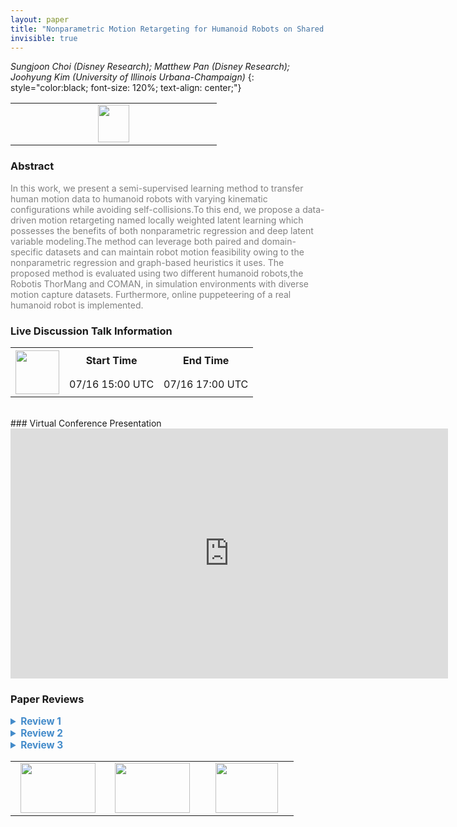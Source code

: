 ```yaml
---
layout: paper
title: "Nonparametric Motion Retargeting for Humanoid Robots on Shared Latent Space"
invisible: true
---
```

*Sungjoon Choi (Disney Research); Matthew Pan (Disney Research); Joohyung Kim (University of Illinois Urbana-Champaign)*
{: style="color:black; font-size: 120%; text-align: center;"}

<table width="20%"> <tr>
<td style="width: 20%; text-align: center;"><a href="http://www.roboticsproceedings.org/rss16/p071.pdf"><img src="{{ site.baseurl }}/images/paper_link.png"
width = "50"  height = "60"/> </a> </td>

</tr></table>

### Abstract
<html><p style="color:gray; font-size: 100%; text-align: justified;">
In this work, we present a semi-supervised learning method to transfer human motion data to humanoid robots with varying kinematic configurations while avoiding self-collisions.To this end, we propose a data-driven motion retargeting  named locally weighted latent learning which possesses the benefits of both nonparametric regression and deep latent variable modeling.The method can leverage both paired and domain-specific datasets and can maintain robot motion feasibility owing to the nonparametric regression and graph-based heuristics it uses. The proposed method is evaluated using two different humanoid robots,the Robotis ThorMang and COMAN, in simulation environments with diverse motion capture datasets. Furthermore, online puppeteering of a real humanoid robot is implemented.
</p></html>

### Live Discussion Talk Information
<html>
<table width="50%">
<tr> <th rowspan="2"><a href="https://pheedloop.com/rss2020/virtual/"><img src="{{ site.baseurl }}/images/pheedloop_link.png" width = "70"  height = "70"/> </a> </th> <th> Start Time </th> <th> End Time </th> </tr>
<tr> <td> 07/16 15:00 UTC </td><td> 07/16 17:00 UTC </td></tr>
</table> <br> </html>
### Virtual Conference Presentation
<iframe width="700" height="400" src="https://www.youtube.com/embed/99r7-Pwf_f4" frameborder="0" allow="accelerometer; autoplay; encrypted-media; gyroscope; picture-in-picture" allowfullscreen></iframe>

### Paper Reviews
<details><summary style="font-size:110%; color:#438BCA; cursor: pointer;"><b> Review 1</b></summary>
<p style="color:gray; font-size: 100%; text-align: justified; white-space: pre-line">
There are a few things I do not quite understand for this paper.  Once a shared latent space is created, why is it necessary to do a nearest neighbour search?  You can simply use the decoder to compute a corresponding pose of the robot - am I missing something?  The subsampling method sounds good - although the distance metric sounds quite naive.  It is only for the poses of the two arms.  Then, how is it going to be managed when the legs of the robot are also involved?   The result video appears very noisy and discontinuous.   I think a method based on spatial relations will produce far smoother motions compared to what I see here - maybe it should be compared with those.   Some motions like dual arm rotations look very dissimilar to the motion of the human. 

Molla, Eray, Henrique Galvan Debarba, and Ronan Boulic. "Egocentric mapping of body surface constraints." IEEE transactions on visualization and computer graphics 24.7 (2017): 2089-2102.

Jin, Taeil, Meekyoung Kim, and Sung‐Hee Lee. "Aura mesh: Motion retargeting to preserve the spatial relationships between skinned characters." Computer Graphics Forum. Vol. 37. No. 2. 2018.

Overall, I think the method sounds fine - the LPP module sounds very useful for producing a good mapping from imbalanced training data.   On the other hand, the other parts sounds a bit unclear - such as the nearest neighbour search, etc. The method sounds like a hybrid approach of deep learning approaches and classic approaches, but the justification of the entire pipeline is not satisfactory. I think there could have been some other approaches say, based on cycle-GAN to produce a better mapping between the two. 

”Once an encoder/decoder pair is constructed for each domain, we deploy locally weighted regression on the latent space to find a mapping from one domain to the other."  -  I do not understand this part too.  If the pose is in the shared space, why is it necessary to do a locally weighted regression?   A regression from which domain to which domain?   

minor typos:
page 4, right column:  that if when we apply
Fig 4, caption:  Uniform Samplpling
Tab 2. Sef collision
page 7:  better retargeting results *than* the baseline




</p> </details>

<details><summary style="font-size:110%; color:#438BCA; cursor: pointer;"><b> Review 2</b></summary>
<p style="color:gray; font-size: 100%; text-align: justified; white-space: pre-line">
The paper is well written and structured. The techniques of choice and assumptions are justified clearly and the overall approach is sound. The novelty stands from combining Wasserstein auto encoders with locally weighted regression on the embedded space, and the incorporation of collision handling and sub sampling for the retargeting task. The approach is, however, not a simple concatenation of previously presented techniques. The entire pipeline requires the definition of several quantities such as divergence and distance function and losses for the WAE, local parameter k for the local regression, DPP as a subset sampling mechanism for more accurate latent space learning. The authors excelled in making sure all the components are connected and justified. 

My main criticism is the experiments and the comparisons provided. The paper only presents comparisons to one other method [3] and no ablation studies are reported. The paper would benefit from a more detailed evaluation on the various choices. For example, it would be interesting to see the performance of the method with another regression technique instead of LWR, for example Gaussian processes, that can learn the parameters of the kernel directly. With today's ML tools and variational inference, GPs are fast and can scale to very large datasets. How sensitive is the method to different values of k? How does the performance improves with data augmentation of different sizes? And finally, how does it compare to a simple behaviour cloning strategy constrained by collisions? These comparisons and discussions would make the paper significantly more impactful. 

Overall, I believe there are sufficient novel ideas and the quality of presentation is excellent making the paper a solid contribution to the conference.   



</p> </details>

<details><summary style="font-size:110%; color:#438BCA; cursor: pointer;"><b> Review 3</b></summary>
<p style="color:gray; font-size: 100%; text-align: justified; white-space: pre-line">
This paper presents a framework for mapping motions from a robot to another robot.
The proposed framework learns the latent space shared by motion domains of two different robots.
For learning the shared latent space, Wasserstein autoencoder is adapted in this study.

The contribution of the paper is 1) to propose the framework for learning the latent space shared by two different robot pose domains, 2) the heuristic to check the feasibility of transitions, and 3) a trick for training neural networks using imbalanced data sets.

Regarding the first contribution, the objective function in Eq.(4) and (5) seem similar to style transfer GAN, although the paper is not cited.
"Image Style Transfer Using Convolutional Neural Networks" Gatys  et al., CVPR 2016.
I recommend the authors to cite the style transfer GAN paper and discuss the relation.

I summarize the strong and weak points of the paper:

Strong points:
- The entire algorithm seems work well as verified in the experiments. The proposed method reduces the self collision while keeping the tracking performance comparable to the baseline.
- The heuristic for checking the feasibility of transitions looks practical
- LA-DPP look also practical and I can see from equations that LA-DPP should be more computationally efficient than the original DPP. 


Weak points:
- The paper requires some revisions to improve the presentation. Especially, the way of using the locally weighted regression is not clear.
  Please refer to the following comments. I suggest to put a pseudo code in the method section.

- Regarding the second contribution, the benefit of the feasibility check of the transitions are not explicitly evaluated in the experiment section.

- Regarding the third contribution, the computational efficiency fo proposed LA-DPP over the original DPP is not quantitatively evaluated in the experiment.

Detailed comments on presentation:

- I do not clearly understand how the locally weighted regression is used on the latent space.

  From the term "locally weighted regression", I think of something presented in this webpage.
  https://www.cs.cmu.edu/afs/cs/project/jair/pub/volume4/cohn96a-html/node7.html
  "k" can be any positive real number in this case.

  However, the authors described, "setting k = 1, as the proposed LWL2 becomes a table look-up method."
  I do not understand this sentence. It is necessary to clarify how the locally weighted regression is used in the proposed framework.

  In addition, I do not clearly understand why we need the locally weight regression and why we cannot directly reconstruct the motion using the decoder P(z).

- I do not understand the third paragraph of Section IV.D. Specifically, I do not understand the black squares in Fig.2.

- In Eq.(4) and (5), $x^l_i$ is used, but its definition seems missing, although $x_i$ is defined.
I understand that $x^l_i$ is the $i$th robot pose data point in the domain l, but it should be explicitly described in the text.

- In the third paragraph of Section III, there are some equations using R(:,3). 
This programming-language-like expression should be avoided and please use mathematically correct equations.
In addition, it seems that "R" is a rotation matrix, although it is defined as simply "orientation" in the text. 
If necessary, the reason why the use of the capsule representation is computationally efficient can be described in the supplementary material.

Minor comment:
- I suggest authors to have a look at "AUC optimization", which address the class imbalance in the context of classification problems. It maybe useful for future work.

</p> </details>

<table width="100%"><tr><td style="width: 30%; text-align: center;"><a href="{{ site.baseurl }}/program/papers/70"> <img src="{{ site.baseurl }}/images/previous_icon.png" width = "120"  height = "80"/> </a> </td>

<td style="width: 30%; text-align: center;"><a href="{{ site.baseurl }}/program/papers"> <img src="{{ site.baseurl }}/images/overview_icon.png" width = "120"  height = "80"/> </a> </td> 

<td style="width: 30%; text-align: center;"><a href="{{ site.baseurl }}/program/papers/72"> <img src="{{ site.baseurl }}/images/next_icon.png" width = "100"  height = "80"/> </a> </td> 

</tr></table>

